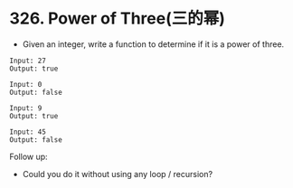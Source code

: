 # 326. Power of Three(三的幂)
* Given an integer, write a function to determine if it is a power of three.
```text
Input: 27
Output: true

Input: 0
Output: false

Input: 9
Output: true

Input: 45
Output: false
```
Follow up:
* Could you do it without using any loop / recursion?